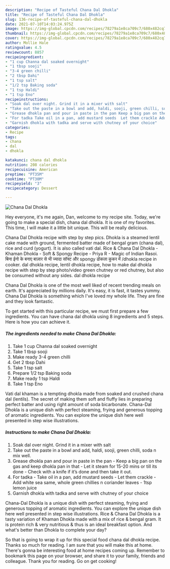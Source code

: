 ```yaml
---
description: "Recipe of Tasteful Chana Dal Dhokla"
title: "Recipe of Tasteful Chana Dal Dhokla"
slug: 136-recipe-of-tasteful-chana-dal-dhokla
date: 2021-07-10T14:03:24.975Z
image: https://img-global.cpcdn.com/recipes/78279a1e8ca709c7/680x482cq70/chana-dal-dhokla-recipe-main-photo.jpg
thumbnail: https://img-global.cpcdn.com/recipes/78279a1e8ca709c7/680x482cq70/chana-dal-dhokla-recipe-main-photo.jpg
cover: https://img-global.cpcdn.com/recipes/78279a1e8ca709c7/680x482cq70/chana-dal-dhokla-recipe-main-photo.jpg
author: Mollie Hale
ratingvalue: 4.5
reviewcount: 8857
recipeingredient:
- "1 cup Channa dal soaked overnight"
- "1 tbsp sooji"
- "3-4 green chilli"
- "2 tbsp Dahi"
- "1 tsp salt"
- "1/2 tsp Baking soda"
- "1 tsp Haldi"
- "1 tsp Eno"
recipeinstructions:
- "Soak dal over night. Grind it in a mixer with salt"
- "Take out the paste in a bowl and add, haldi, sooji, green chilli, soda n mix well."
- "Grease dhokla pan and pour in paste in the pan Keep a big pan on the gas and keep dhokla pan in that Let it steam for 15-20 mins or till its done Check with a knife if it’s done and then take it out."
- "For tadka Take oil in a pan, add mustard seeds  Let them crackle Add white sea same, whole green chillies n coriander leaves 1tsp lemon juice"
- "Garnish dhokla with tadka and serve with chutney of your choice"
categories:
- Recipe
tags:
- chana
- dal
- dhokla

katakunci: chana dal dhokla 
nutrition: 208 calories
recipecuisine: American
preptime: "PT35M"
cooktime: "PT30M"
recipeyield: "3"
recipecategory: Dessert

---
```



![Chana Dal Dhokla](https://img-global.cpcdn.com/recipes/78279a1e8ca709c7/680x482cq70/chana-dal-dhokla-recipe-main-photo.jpg)

Hey everyone, it's me again, Dan, welcome to my recipe site. Today, we're going to make a special dish, chana dal dhokla. It is one of my favorites. This time, I will make it a little bit unique. This will be really delicious.

Chana Dal Dhokla recipe with step by step pics. Dhokla is a steamed lentil cake made with ground, fermented batter made of bengal gram (chana dal), rice and curd (yogurt). It is also called vati dal. Rice &amp; Chana Dal Dhokla - Khaman Dhokla - Soft &amp; Spongy Recipe - Priya R - Magic of Indian Rasoi. बिना ईनो के बनाए बाज़ार से भी ज्यादा सॉफ्ट और spongy ढोकला कुकर में /dhokla recipe in cooker. dal dhokla recipe, lentil dhokla recipe, how to make dal dhokla recipe with step by step photo/video green chutney or red chutney, but also be consumed without any sides. dal dhokla recipe

Chana Dal Dhokla is one of the most well liked of recent trending meals on earth. It's appreciated by millions daily. It's easy, it is fast, it tastes yummy. Chana Dal Dhokla is something which I've loved my whole life. They are fine and they look fantastic.


To get started with this particular recipe, we must first prepare a few ingredients. You can have chana dal dhokla using 8 ingredients and 5 steps. Here is how you can achieve it.

<!--inarticleads1-->

##### The ingredients needed to make Chana Dal Dhokla:

1. Take 1 cup Channa dal soaked overnight
1. Take 1 tbsp sooji
1. Make ready 3-4 green chilli
1. Get 2 tbsp Dahi
1. Take 1 tsp salt
1. Prepare 1/2 tsp Baking soda
1. Make ready 1 tsp Haldi
1. Take 1 tsp Eno


Vati dal khaman is a tempting dhokla made from soaked and crushed chana dal (lentils). The secret of making them soft and fluffy lies in preparing perfect batter and using right amount of soda bicarbonate. Chana-Dal Dhokla is a unique dish with perfect steaming, frying and generous topping of aromatic ingredients. You can explore the unique dish here well presented in step wise illustrations. 

<!--inarticleads2-->

##### Instructions to make Chana Dal Dhokla:

1. Soak dal over night. Grind it in a mixer with salt
1. Take out the paste in a bowl and add, haldi, sooji, green chilli, soda n mix well.
1. Grease dhokla pan and pour in paste in the pan - Keep a big pan on the gas and keep dhokla pan in that - Let it steam for 15-20 mins or till its done - Check with a knife if it’s done and then take it out.
1. For tadka - Take oil in a pan, add mustard seeds  - Let them crackle - Add white sea same, whole green chillies n coriander leaves - 1tsp lemon juice
1. Garnish dhokla with tadka and serve with chutney of your choice


Chana-Dal Dhokla is a unique dish with perfect steaming, frying and generous topping of aromatic ingredients. You can explore the unique dish here well presented in step wise illustrations. Rice &amp; Chana Dal Dhokla is a tasty variation of Khaman Dhokla made with a mix of rice &amp; bengal gram. It is protein rich &amp; very nutritious &amp; thus is an ideal breakfast option. And what&#39;s better than Dhokla to complete your day? 

So that is going to wrap it up for this special food chana dal dhokla recipe. Thanks so much for reading. I am sure that you will make this at home. There's gonna be interesting food at home recipes coming up. Remember to bookmark this page on your browser, and share it to your family, friends and colleague. Thank you for reading. Go on get cooking!
